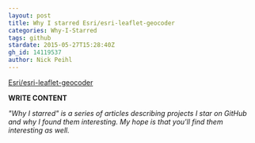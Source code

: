 ```yaml
---
layout: post
title: Why I starred Esri/esri-leaflet-geocoder
categories: Why-I-Starred
tags: github
stardate: 2015-05-27T15:28:40Z
gh_id: 14119537
author: Nick Peihl
---
```


[Esri/esri-leaflet-geocoder](https://github.com/Esri/esri-leaflet-geocoder)

**WRITE CONTENT**

*"Why I starred" is a series of articles describing projects I star on GitHub and why I found them interesting. My hope is that you'll find them interesting as well.*

